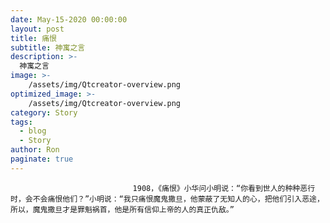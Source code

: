 ```yaml
---
date: May-15-2020 00:00:00
layout: post
title: 痛恨
subtitle: 神寓之言
description: >-
  神寓之言
image: >-
    /assets/img/Qtcreator-overview.png
optimized_image: >-
    /assets/img/Qtcreator-overview.png
category: Story
tags:
  - blog
  - Story
author: Ron
paginate: true
---
```


							　　1908，《痛恨》小华问小明说：“你看到世人的种种恶行时，会不会痛恨他们？”小明说：“我只痛恨魔鬼撒旦，他蒙蔽了无知人的心，把他们引入恶途，所以，魔鬼撒旦才是罪魁祸首，他是所有信仰上帝的人的真正仇敌。”
							
							
						